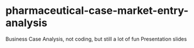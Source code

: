# pharmaceutical-case-market-entry-analysis
Business Case Analysis, not coding, but still a lot of fun
Presentation slides
